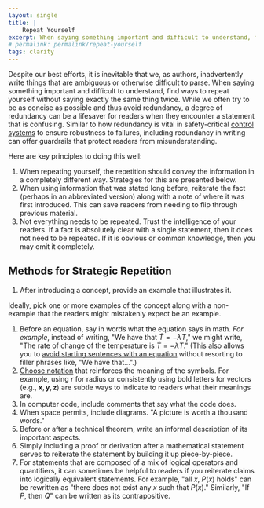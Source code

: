 ```yaml
---
layout: single
title: |
    Repeat Yourself
excerpt: When saying something important and difficult to understand, find ways to repeat the information in different ways. 
# permalink: permalink/repeat-yourself
tags: clarity
---
```


Despite our best efforts, it is inevitable that we, as authors, inadvertently write things that are ambiguous or otherwise difficult to parse. 
When saying something important and difficult to understand, find ways to repeat yourself without saying exactly the same thing twice. 
While we often try to be as concise as possible and thus avoid redundancy, a degree of redundancy can be a lifesaver for readers when they encounter a statement that is confusing. 
Similar to how redundancy is vital in safety-critical [control systems](/research/what-is-control-theory/) to ensure robustness to failures, including redundancy in writing can offer guardrails that protect readers from misunderstanding. 

Here are key principles to doing this well:
1. When repeating yourself, the repetition should convey the information in a completely different way. Strategies for this are presented below. 
1. When using information that was stated long before, reiterate the fact (perhaps in an abbreviated version) along with a note of where it was first introduced. This can save readers from needing to flip through previous material.
1. Not everything needs to be repeated. Trust the intelligence of your readers. If a fact is absolutely clear with a single statement, then it does not need to be repeated. If it is obvious or common knowledge, then you may omit it completely.

## Methods for Strategic Repetition
1. After introducing a concept, provide an example that illustrates it. 
<!-- How to construct good examples merits its own article.  -->
Ideally, pick one or more examples of the concept along with a non-example that the readers might mistakenly expect be an example. 
1. Before an equation, say in words what the equation says in math. _For example_, instead of writing, "We have that $\dot T = -\lambda T$," we might write, "The rate of change of the temperature is $\dot T = -\lambda T$." (This also allows you to [avoid starting sentences with an equation](/writing-tips/dont-start-sentence-with-math) without resorting to filler phrases like, "We have that…".)
1. [Choose notation](/mathematical-writing/choosing-mathematical-symbols/) that reinforces the meaning of the symbols. For example, using $r$ for radius or consistently using bold letters for vectors (e.g., $\boldsymbol{x},\boldsymbol{y},\boldsymbol{z}$) are subtle ways to indicate to readers what their meanings are.
1. In computer code, include comments that say what the code does.
1. When space permits, include diagrams. "A picture is worth a thousand words."
1. Before or after a technical theorem, write an informal description of its important aspects. 
1. Simply including a proof or derivation after a mathematical statement serves to reiterate the statement by building it up piece-by-piece.
1. For statements that are composed of a mix of logical operators and quantifiers, it can sometimes be helpful to readers if you reiterate claims into logically equivalent statements. For example, "all $x$, $P(x)$ holds" can be rewritten as "there does not exist any $x$ such that $P(x)$." Similarly, "If $P$, then $Q$" can be written as its contrapositive.  

